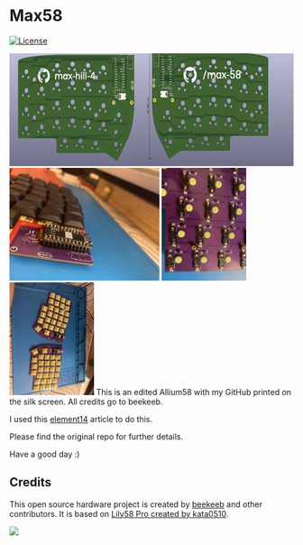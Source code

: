 # Max58

[![License](https://img.shields.io/badge/license-MIT-blue.svg)](/LICENSE)

<img src="docs/image.png" height=200 />
<img src="docs/img1.JPG" height=200 />
<img src="docs/img2.jpg" height=200 />
<img src="docs/img3.jpg" height=200 />
This is an edited Allium58 with my GitHub printed on the silk screen. All credits go to beekeeb.

I used this [element14](https://community.element14.com/members-area/b/blog/posts/kicad-6---adding-logos-and-graphics-to-a-silkscreen) article to do this.


Please find the original repo for further details.

Have a good day :)

## Credits

This open source hardware project is created by [beekeeb](https://beekeeb.shop) and other contributors. It is based on [Lily58 Pro created by kata0510](https://github.com/kata0510/Lily58/tree/master/Pro).

[<img src="docs/beekeeb.png" height="80" />](https://beekeeb.shop)
